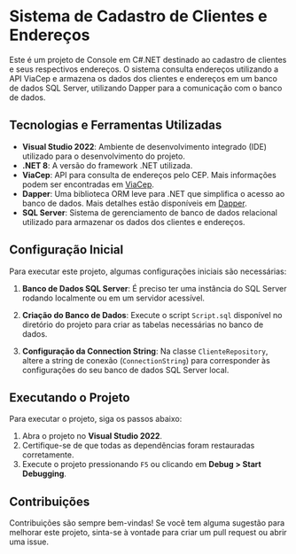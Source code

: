 # Sistema de Cadastro de Clientes e Endereços

Este é um projeto de Console em C#.NET destinado ao cadastro de clientes e seus respectivos endereços. O sistema consulta endereços utilizando a API ViaCep e armazena os dados dos clientes e endereços em um banco de dados SQL Server, utilizando Dapper para a comunicação com o banco de dados.

## Tecnologias e Ferramentas Utilizadas

- **Visual Studio 2022**: Ambiente de desenvolvimento integrado (IDE) utilizado para o desenvolvimento do projeto.
- **.NET 8**: A versão do framework .NET utilizada.
- **ViaCep**: API para consulta de endereços pelo CEP. Mais informações podem ser encontradas em [ViaCep](https://viacep.com.br/).
- **Dapper**: Uma biblioteca ORM leve para .NET que simplifica o acesso ao banco de dados. Mais detalhes estão disponíveis em [Dapper](https://github.com/DapperLib/Dapper).
- **SQL Server**: Sistema de gerenciamento de banco de dados relacional utilizado para armazenar os dados dos clientes e endereços.

## Configuração Inicial

Para executar este projeto, algumas configurações iniciais são necessárias:

1. **Banco de Dados SQL Server**: É preciso ter uma instância do SQL Server rodando localmente ou em um servidor acessível. 

2. **Criação do Banco de Dados**: Execute o script `Script.sql` disponível no diretório do projeto para criar as tabelas necessárias no banco de dados.

3. **Configuração da Connection String**: Na classe `ClienteRepository`, altere a string de conexão (`ConnectionString`) para corresponder às configurações do seu banco de dados SQL Server local.

## Executando o Projeto

Para executar o projeto, siga os passos abaixo:

1. Abra o projeto no **Visual Studio 2022**.
2. Certifique-se de que todas as dependências foram restauradas corretamente.
3. Execute o projeto pressionando `F5` ou clicando em **Debug > Start Debugging**.

## Contribuições

Contribuições são sempre bem-vindas! Se você tem alguma sugestão para melhorar este projeto, sinta-se à vontade para criar um pull request ou abrir uma issue.

